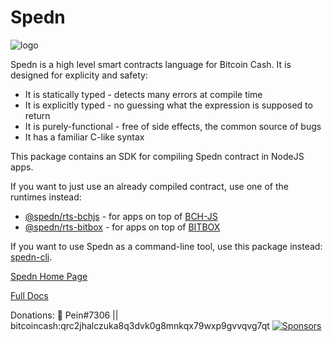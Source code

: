 Spedn
=================================

![logo](https://bytebucket.org/o-studio/spedn/raw/6c4c092ed4615a51b5e8a37cd68b2175e0ed826d/images/spedn-logo-cashwave-144.png "Spedn")

Spedn is a high level smart contracts language for Bitcoin Cash.
It is designed for explicity and safety:

* It is statically typed - detects many errors at compile time
* It is explicitly typed - no guessing what the expression is supposed to return
* It is purely-functional - free of side effects, the common source of bugs
* It has a familiar C-like syntax

This package contains an SDK for compiling Spedn contract in NodeJS apps.

If you want to just use an already compiled contract, use one of the runtimes instead:

* [@spedn/rts-bchjs](https://npmjs.com/packages/@spedn/bchjs-rts) - for apps on top of [BCH-JS](https://www.npmjs.com/package/@psf/bch-js)
* [@spedn/rts-bitbox](https://npmjs.com/packages/@spedn/bchjs-rts) - for apps on top of [BITBOX](https://www.npmjs.com/package/bitbox-sdk)

If you want to use Spedn as a command-line tool, use this package instead: [spedn-cli](https://www.npmjs.com/package/spedn-cli).

[Spedn Home Page ](https://spedn.pl)

[Full Docs](http://spedn.rtfd.io)

Donations: 🎺 Pein#7306 || bitcoincash:qrc2jhalczuka8q3dvk0g8mnkqx79wxp9gvvqvg7qt
[![Sponsors](https://rcimg.net/images/sponsors/svg/pein.svg)](https://read.cash/become-a-sponsor/pein)
